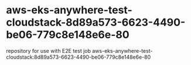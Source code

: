 # aws-eks-anywhere-test-cloudstack-8d89a573-6623-4490-be06-779c8e148e6e-80
repository for use with E2E test job aws-eks-anywhere-test-cloudstack:8d89a573-6623-4490-be06-779c8e148e6e-80
